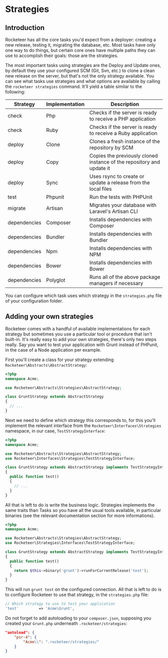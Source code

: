 # Strategies

## Introduction

Rocketeer has all the core tasks you'd expect from a deployer: creating a new release, testing it, migrating the database, etc. Most tasks have only one way to do things, but certain core ones have multiple paths they can use to accomplish their goals: those are the strategies.

The most important tasks using strategies are the Deploy and Update ones, by default they use your configured SCM (Git, Svn, etc.) to clone a clean new release on the server, but that's not the only strategy available. You can see what tasks use strategies and what options are available by calling the `rocketeer strategies` command. It'll yield a table similar to the following:

| Strategy       | Implementation   | Description                                                             |
| -------------- | ---------------- | ----------------------------------------------------------------------- |
| check          | Php              | Checks if the server is ready to receive a PHP application              |
| check          | Ruby             | Checks if the server is ready to receive a Ruby application             |
| deploy         | Clone            | Clones a fresh instance of the repository by SCM                        |
| deploy         | Copy             | Copies the previously cloned instance of the repository and update it   |
| deploy         | Sync             | Uses rsync to create or update a release from the local files           |
| test           | Phpunit          | Run the tests with PHPUnit                                              |
| migrate        | Artisan          | Migrates your database with Laravel's Artisan CLI                       |
| dependencies   | Composer         | Installs dependencies with Composer                                     |
| dependencies   | Bundler          | Installs dependencies with Bundler                                      |
| dependencies   | Npm              | Installs dependencies with NPM                                          |
| dependencies   | Bower            | Installs dependencies with Bower                                        |
| dependencies   | Polyglot         | Runs all of the above package managers if necessary                     |

You can configure which task uses which strategy in the `strategies.php` file of your configuration folder.

## Adding your own strategies

Rocketeer comes with a handful of available implementations for each strategy but sometimes you use a particular tool or procedure that isn't built-in. It's really easy to add your own strategies, there's only two steps really. Say you want to test your application with Grunt instead of PHPunit, in the case of a Node application per example.

First you'll create a class for your strategy extending `Rocketeer\Abstracts\AbstractStrategy`:

```php
<?php
namespace Acme;

use Rocketeer\Abstracts\Strategies\AbstractStrategy;

class GruntStrategy extends AbstractStrategy
{
  // ...
}
```

Next we need to define which strategy this corresponds to, for this you'll implement the relevant interface from the `Rocketeer\Interfaces\Strategies` namespace, in our case, `TestStrategyInterface`:


```php
<?php
namespace Acme;

use Rocketeer\Abstracts\Strategies\AbstractStrategy;
use Rocketeer\Interfaces\Strategies\TestStrategyInterface;

class GruntStrategy extends AbstractStrategy implements TestStrategyInterface
{
  public function test()
  {
    // ...
  }
}
```

All that is left to do is write the business logic. Strategies implements the same traits than Tasks so you have all the usual tools available, in particular binaries (see the relevant documentation section for more informations).


```php
<?php
namespace Acme;

use Rocketeer\Abstracts\Strategies\AbstractStrategy;
use Rocketeer\Strategies\Interfaces\TestStrategyInterface;

class GruntStrategy extends AbstractStrategy implements TestStrategyInterface
{
  public function test()
  {
    return $this->binary('grunt')->runForCurrentRelease('test');
  }
}
```

This will run `grunt test` on the configured connection. All that is left to do is to configure Rocketeer to use that strategy, in the `strategies.php` file:

```php
// Which strategy to use to test your application
'test'         => 'Acme\Grunt',
```

Do not forget to add autoloading to your `composer.json`, supposing you created your `Grunt.php` underneath `.rocketeer/strategies`:
```json
"autoload": {
	"psr-4": {
		"Acme\\": ".rocketeer/strategies/"
	}
}
```
